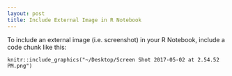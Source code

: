 ```yaml
---
layout: post
title: Include External Image in R Notebook
---
```


To include an external image (i.e. screenshot) in your R Notebook, include a code chunk like this:

```
knitr::include_graphics("~/Desktop/Screen Shot 2017-05-02 at 2.54.52 PM.png")
```